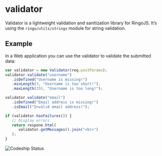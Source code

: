 validator
=========

Validator is a lightweight validation and sanitization library for RingoJS. It’s using the `ringo/utils/strings` module for string validation.

## Example

In a Web application you can use the validator to validate the submitted data:

```javascript
var validator = new Validator(req.postParams);
validator.validate("username")
   .isDefined("Username is missing!")
   .minLength(3, "Username is too short!"),
   .maxLength(255, "Username is too long!");

validator.validate("email")
   .isDefined("Email address is missing!")
   .isEmail("Invalid email address!");

if (validator.hasFailures()) {
   // Display errors
   return respone.html(
      validator.getMessages().join("<br>")
   );
}
```


![Codeship Status](https://www.codeship.io/projects/b77d7cf0-9c82-0131-4c86-5af6bd151f39/status)
